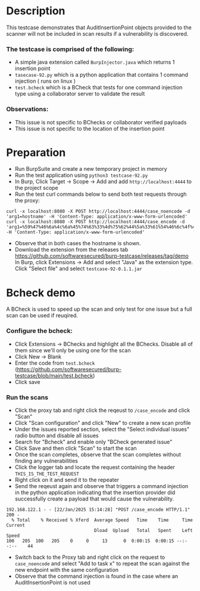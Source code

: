 # Description
This testcase demonstrates that AuditInsertionPoint objects provided to the scanner will not be included in scan results
if a vulnerability is discovered.

### The testcase is comprised of the following:
- A simple java extension called `BurpInjector.java` which returns 1 insertion point
- `tasecase-92.py` which is a python application that contains 1 command injection ( runs on linux )
- `test.bcheck` which is a BCheck that tests for one command injection type using a collaborator server to validate the result

### Observations:
- This issue is not specific to BChecks or collaborator verified payloads
- This issue is not specific to the location of the insertion point

# Preparation

- Run BurpSuite and create a new temporary project in memory
- Run the test application using `python3 testcase-92.py`
- In Burp, Click Target → Scope → Add and add `http://localhost:4444` to the project scope
- Run the test curl commands below to send both test requests through the proxy:

```
curl -x localhost:8080 -X POST http://localhost:4444/case_noencode -d 'arg1=hostname' -H 'Content-Type: application/x-www-form-urlencoded'
curl -x localhost:8080 -X POST http://localhost:4444/case_encode -d 'arg1=%59%47%46%6a%4c%6a%45%74%63%33%4d%75%62%44%5a%33%61%54%46%6c%4f%48%46%6f%61%33%46%35%64%6a%4e%69%61%6a%56%6b%5a%54%64%70%4e%6e%6c%6c%61%57%6c%6a%64%47%5a%6d%5a%7a%51%77%4e%69%42%73%63%6e%56%6a%59%41%3d%3d' -H 'Content-Type: application/x-www-form-urlencoded'
```
- Observe that in both cases the hostname is shown.
- Download the extension from the releases tab https://github.com/softwaresecured/burp-testcase/releases/tag/demo
In Burp, click Extensions → Add and select "Java" as the extension type. Click "Select file" and select `testcase-92-0.1.1.jar`

# Bcheck demo
A BCheck is used to speed up the scan and only test for one issue but a full scan can be used if reuqired.
### Configure the bcheck:
- Click Extensions → BChecks and highlight all the BChecks. Disable all of them since we'll only be using one for the scan
- Click New → Blank
- Enter the code from `test.bcheck` (https://github.com/softwaresecured/burp-testcase/blob/main/test.bcheck)
- Click save

### Run the scans
- Click the proxy tab and right click the reqeust to `/case_encode` and click "Scan"
- Click "Scan configuration" and click "New" to create a new scan profile
- Under the issues reported section, select the "Select individual issues" radio button and disable all issues
- Search for "Bcheck" and enable only "BCheck generated issue"
- Click Save and then click "Scan" to start the scan
- Once the scan completes, observe that the scan completes without finding any vulnerabilities
- Click the logger tab and locate the request containing the header `THIS_IS_THE_TEST_REQUEST`
- Right click on it and send it to the repeater
- Send the reqeust again and observe that triggers a command injection in the python application indicating that the
insertion provider did successfully create a payload that would cause the vulnerability.
```
192.168.122.1 - - [22/Jan/2025 15:14:28] "POST /case_encode HTTP/1.1" 200 -
  % Total    % Received % Xferd  Average Speed   Time    Time     Time  Current
                                 Dload  Upload   Total   Spent    Left  Speed
100   205  100   205    0     0     13      0  0:00:15  0:00:15 --:--:--    44
```
- Switch back to the Proxy tab and right click on the request to `case_noencode` and select "Add to task x" to repeat the scan against the new endpoint with the same configuration
- Observe that the command injection is found in the case where an AuditInsertionPoint is not used
